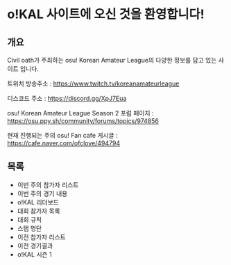 # o!KAL 사이트에 오신 것을 환영합니다!

## 개요

Civil oath가 주최하는 osu! Korean Amateur League의 다양한 정보를 담고 있는 사이트 입니다.

트위치 방송주소 : https://www.twitch.tv/koreanamateurleague

디스코드 주소 : https://discord.gg/XpJ7Eua 

osu! Korean Amateur League Season 2 포럼 페이지 : https://osu.ppy.sh/community/forums/topics/974856 

현재 진행되는 주의 osu! Fan cafe 게시글 : https://cafe.naver.com/ofclove/494794 

## 목록

* 이번 주의 참가자 리스트
* 이번 주의 경기 내용
* o!KAL 리더보드
* 대회 참가자 목록
* 대회 규칙
* 스탭 명단
* 이전 참가자 리스트
* 이전 경기결과
* o!KAL 시즌 1
